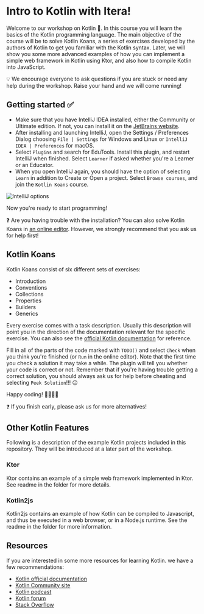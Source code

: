 # Intro to Kotlin with Itera!

Welcome to our workshop on Kotlin 🙌. In this course you will learn the basics of the Kotlin programming language. The main objective of the course will be to solve Kotlin Koans, a series of exercises developed by the authors of Kotlin to get you familiar with the Kotlin syntax. Later, we will show you some more advanced examples of how you can implement a simple web framework in Kotlin using Ktor, and also how to compile Kotlin into JavaScript.

💡 We encourage everyone to ask questions if you are stuck or need any help during the workshop. Raise your hand and we will come running!

## Getting started ✅

- Make sure that you have IntelliJ IDEA installed, either the Community or Ultimate edition. If not, you can install it on the [JetBrains website]( https://www.jetbrains.com/idea/).
- After installing and launching IntelliJ, open the Settings / Preferences Dialog choosing `File | Settings` for Windows and Linux or `IntelliJ IDEA | Preferences` for macOS.
- Select `Plugins` and search for EduTools. Install this plugin, and restart IntelliJ when finished. Select `Learner` if asked whether you're a Learner or an Educator.
- When you open IntelliJ again, you should have the option of selecting `Learn` in addition to Create or Open a project. Select `Browse courses`, and join the `Kotlin Koans` course.

![IntelliJ options](https://imgur.com/k58Iyto)

Now you're ready to start programming!

❓ Are you having trouble with the installation? You can also solve Kotlin Koans in [an online editor](https://play.kotlinlang.org/koans). However, we strongly recommend that you ask us for help first!

## Kotlin Koans

Kotlin Koans consist of six different sets of exercises:
- Introduction
- Conventions
- Collections
- Properties
- Builders
- Generics

Every exercise comes with a task description. Usually this description will point you in the direction of the documentation relevant for the specific exercise. You can also see the [official Kotlin documentation](https://kotlinlang.org/docs/reference/) for reference.

Fill in all of the parts of the code marked with `TODO()` and select `Check` when you think you're finished (or `Run` in the online editor). Note that the first time you check a solution it may take a while. The plugin will tell you whether your code is correct or not. Remember that if you're having trouble getting a correct solution, you should always ask us for help before cheating and selecting `Peek Solution`!!! 😉

Happy coding! 👨‍💻👩‍💻

❓ If you finish early, please ask us for more alternatives!

## Other Kotlin Features

Following is a description of the example Kotlin projects included in this repository. They will be introduced at a later part of the workshop.

### Ktor
Ktor contains an example of a simple web framework implemented in Ktor. See readme in the folder for more details.

### Kotlin2js

Kotlin2js contains an example of how Kotlin can be compiled to Javascript, and thus be executed in a web browser, or in a  Node.js runtime. See the readme in the folder for more information.

## Resources
If you are interested in some more resources for learning Kotlin. we have a few recommendations:
- [Kotlin official documentation](https://kotlinlang.org/docs/reference/)
- [Kotlin Community site](https://kotlinlang.org/community/)
- [Kotlin podcast](http://talkingkotlin.com/)
- [Kotlin forum](https://discuss.kotlinlang.org/)
- [Stack Overflow](https://stackoverflow.com/questions/tagged/kotlin)
